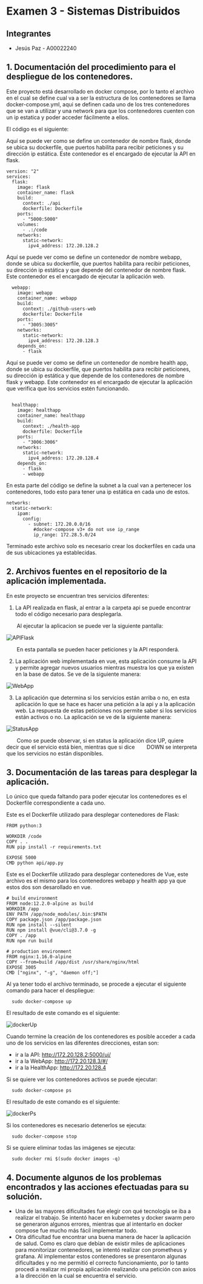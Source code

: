 # Examen 3 - Sistemas Distribuidos
## Integrantes
- Jesús Paz - A00022240


## 1. Documentación del procedimiento para el despliegue de los contenedores.

Este proyecto está desarrollado en docker compose, por lo tanto el archivo en el cual se define cual va a ser la estructura de los contenedores se llama docker-compose.yml, aqui se definen cada uno de los tres contenedores que se van a utilizar y una network para que los contenedores cuenten con un ip estatica y poder acceder fácilmente a ellos.

El código es el siguiente:

Aquí se puede ver como se define un contenedor de nombre flask, donde se ubica su dockerfile, que puertos habilita para recibir peticiones y su dirección ip estática. Este contenedor es el encargado de ejecutar la API en flask.

```
version: "2"
services:
  flask:
    image: flask
    container_name: flask
    build:
      context: ./api
      dockerfile: Dockerfile
    ports:
      - "5000:5000"
    volumes:
      - .:/code
    networks:
      static-network:
        ipv4_address: 172.20.128.2
```

Aquí se puede ver como se define un contenedor de nombre webapp, donde se ubica su dockerfile, que puertos habilita para recibir peticiones, su dirección ip estática y que depende del contenedor de nombre flask. Este contenedor es el encargado de ejecutar la aplicación web.


```
  webapp:
    image: webapp
    container_name: webapp
    build:
      context: ./github-users-web
      dockerfile: Dockerfile
    ports:
      - "3005:3005"
    networks:
      static-network:
        ipv4_address: 172.20.128.3
    depends_on:
      - flask
```

Aquí se puede ver como se define un contenedor de nombre health app, donde se ubica su dockerfile, que puertos habilita para recibir peticiones, su dirección ip estática y que depende de los contenedores de nombre flask y webapp. Este contenedor es el encargado de ejecutar la aplicación que verifica que los servicios estén funcionando.

```
    
  healthapp:
    image: healthapp
    container_name: healthapp
    build:
      context: ./health-app
      dockerfile: Dockerfile
    ports:
      - "3006:3006"
    networks:
      static-network:
        ipv4_address: 172.20.128.4
    depends_on:
      - flask
      - webapp
```
En esta parte del código se define la subnet a la cual van a pertenecer los contenedores, todo esto para tener una ip estática en cada uno de estos.

```
networks:
  static-network:
    ipam:
      config:
        - subnet: 172.20.0.0/16
          #docker-compose v3+ do not use ip_range
          ip_range: 172.28.5.0/24

```
Terminado este archivo solo es necesario crear los dockerfiles en cada una de sus ubicaciones ya establecidas.

## 2. Archivos fuentes en el repositorio de la aplicación implementada.

En este proyecto se encuentran tres servicios diferentes:

1. La API realizada en flask, al entrar a la carpeta api se puede encontrar todo el código necesario para desplegarla.

&nbsp;&nbsp;&nbsp;&nbsp;&nbsp;&nbsp; Al ejecutar la aplicacion se puede ver la siguiente pantalla:

![APIFlask](/images/apiDeploy.png)

&nbsp;&nbsp;&nbsp;&nbsp;&nbsp;&nbsp; En esta pantalla se pueden hacer peticiones y la API responderá.

2) La aplicación web implementada en vue, esta aplicación consume la API y permite agregar nuevos usuarios mientras muestra los que ya existen en la base de datos. Se ve de la siguiente manera:


![WebApp](/images/webDeploy.png)


3) La aplicación que determina si los servicios están arriba o no, en esta aplicación lo que se hace es hacer una petición a la api y a la aplicación web. La respuesta de estas peticiones nos permite saber si los servicios están activos o no. La aplicación se ve de la siguiente manera:


![StatusApp](/images/statusDeploy.png)


&nbsp;&nbsp;&nbsp;&nbsp;&nbsp;&nbsp; Como se puede observar, si en status la aplicación dice UP, quiere decir que el servicio está bien, mientras que si dice &nbsp;&nbsp;&nbsp;&nbsp;&nbsp;&nbsp; DOWN se interpreta que los servicios no están disponibles.


## 3. Documentación de las tareas para desplegar la aplicación.

Lo único que queda faltando para poder ejecutar los contenedores es el Dockerfile correspondiente a cada uno. 

Este es el Dockerfile utilizado para desplegar contenedores de Flask:
```
FROM python:3

WORKDIR /code
COPY . .
RUN pip install -r requirements.txt

EXPOSE 5000
CMD python api/app.py
```

Este es el Dockerfile utilizado para desplegar contenedores de Vue, este archivo es el mismo para los contenedores webapp y health app ya que estos dos son desarollado en vue.

```
# build environment
FROM node:12.2.0-alpine as build
WORKDIR /app
ENV PATH /app/node_modules/.bin:$PATH
COPY package.json /app/package.json
RUN npm install --silent
RUN npm install @vue/cli@3.7.0 -g
COPY . /app
RUN npm run build

# production environment
FROM nginx:1.16.0-alpine
COPY --from=build /app/dist /usr/share/nginx/html
EXPOSE 3005
CMD ["nginx", "-g", "daemon off;"]
```

Al ya tener todo el archivo terminado, se procede a ejecutar el siguiente comando para hacer el despliegue:
```
  sudo docker-compose up
```

El resultado de este comando es el siguiente:

![dockerUp](/images/dockerUp.png)

Cuando termine la creación de los contenedores es posible acceder a cada uno de los servicios en las diferentes direcciones, estan son:
 
* ir a la API: http://172.20.128.2:5000/ui/
* ir a la WebApp: http://172.20.128.3/#/
* ir a la HealthApp: http://172.20.128.4


Si se quiere ver los contenedores activos se puede ejecutar:
```
  sudo docker-compose ps 
```
El resultado de este comando es el siguiente:

![dockerPs](/images/dockerPs.png)

Si los contenedores es necesario detenerlos se ejecuta:
```
  sudo docker-compose stop
```
Si se quiere eliminar todas las imágenes se ejecuta:
```
  sudo docker rmi $(sudo docker images -q)
```

## 4. Documente algunos de los problemas encontrados y las acciones efectuadas para su solución.

* Una de las mayores dificultades fue elegir con qué tecnología se iba a realizar el trabajo. Se intentó hacer en kubernetes y docker swarm pero se generaron algunos errores, mientras que al intentarlo en docker compose fue mucho más fácil implementar todo.
* Otra dificultad fue encontrar una buena manera de hacer la aplicación de salud. Como es claro que debían de existir miles de aplicaciones para monitorizar contenedores, se intentó realizar con prometheus y grafana. Al implementar estos contenedores se presentaron algunas dificultades y no me permitió el correcto funcionamiento, por lo tanto procedí a realizar mi propia aplicación realizando una petición con axios a la dirección en la cual se encuentra el servicio.


